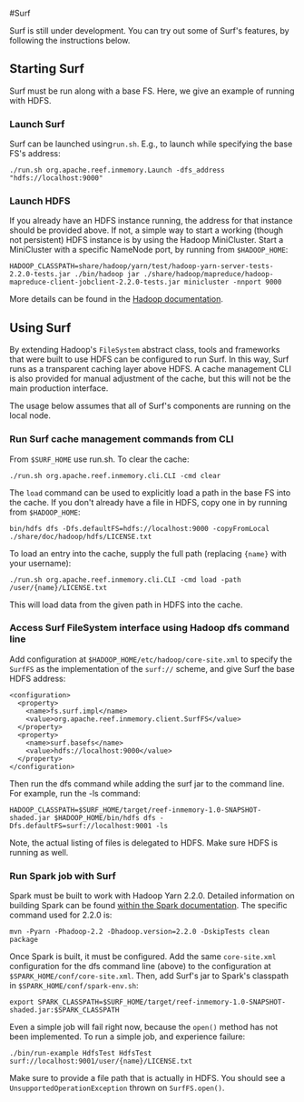 #Surf

Surf is still under development. You can try out some of Surf's features, by following the instructions below.

## Starting Surf

Surf must be run along with a base FS. Here, we give an example of running with HDFS.

### Launch Surf

Surf can be launched using`run.sh`. E.g., to launch while specifying the base FS's address:

```
./run.sh org.apache.reef.inmemory.Launch -dfs_address "hdfs://localhost:9000"
```

### Launch HDFS

If you already have an HDFS instance running, the address for that instance should be provided above. If not, a simple way to start a working (though not persistent) HDFS instance is by using the Hadoop MiniCluster. Start a MiniCluster with a specific NameNode port, by running from `$HADOOP_HOME`: 

```
HADOOP_CLASSPATH=share/hadoop/yarn/test/hadoop-yarn-server-tests-2.2.0-tests.jar ./bin/hadoop jar ./share/hadoop/mapreduce/hadoop-mapreduce-client-jobclient-2.2.0-tests.jar minicluster -nnport 9000
```

More details can be found in the [Hadoop documentation](http://hadoop.apache.org/docs/r2.2.0/hadoop-project-dist/hadoop-common/CLIMiniCluster.html).

## Using Surf

By extending Hadoop's `FileSystem` abstract class, tools and frameworks that were built to use HDFS can be configured to run Surf. In this way, Surf runs as a transparent caching layer above HDFS. A cache management CLI is also provided for manual adjustment of the cache, but this will not be the main production interface.

The usage below assumes that all of Surf's components are running on the local node.

### Run Surf cache management commands from CLI

From `$SURF_HOME` use run.sh. To clear the cache:

```
./run.sh org.apache.reef.inmemory.cli.CLI -cmd clear
```

The `load` command can be used to explicitly load a path in the base FS into the cache. If you don't already have a file in HDFS, copy one in by running from `$HADOOP_HOME`:

```
bin/hdfs dfs -Dfs.defaultFS=hdfs://localhost:9000 -copyFromLocal ./share/doc/hadoop/hdfs/LICENSE.txt
```

To load an entry into the cache, supply the full path (replacing `{name}` with your username):

```
./run.sh org.apache.reef.inmemory.cli.CLI -cmd load -path /user/{name}/LICENSE.txt
```

This will load data from the given path in HDFS into the cache.

### Access Surf FileSystem interface using Hadoop dfs command line

Add configuration at `$HADOOP_HOME/etc/hadoop/core-site.xml` to specify the `SurfFS` as the implementation of the `surf://` scheme, and give Surf the base HDFS address:

```
<configuration>
  <property>
    <name>fs.surf.impl</name>
    <value>org.apache.reef.inmemory.client.SurfFS</value>
  </property>
  <property>
    <name>surf.basefs</name>
    <value>hdfs://localhost:9000</value>
  </property>
</configuration>
```

Then run the dfs command while adding the surf jar to the command line. For example, run the -ls command:

```
HADOOP_CLASSPATH=$SURF_HOME/target/reef-inmemory-1.0-SNAPSHOT-shaded.jar $HADOOP_HOME/bin/hdfs dfs -Dfs.defaultFS=surf://localhost:9001 -ls
```

Note, the actual listing of files is delegated to HDFS. Make sure HDFS is running as well.

### Run Spark job with Surf

Spark must be built to work with Hadoop Yarn 2.2.0. Detailed information on building Spark can be found [within the Spark documentation](http://spark.apache.org/docs/latest/building-with-maven.html). The specific command used for 2.2.0 is:

```
mvn -Pyarn -Phadoop-2.2 -Dhadoop.version=2.2.0 -DskipTests clean package
```

Once Spark is built, it must be configured. Add the same `core-site.xml` configuration for the dfs command line (above) to the configuration at `$SPARK_HOME/conf/core-site.xml`. Then, add Surf's jar to Spark's classpath in `$SPARK_HOME/conf/spark-env.sh`:

```
export SPARK_CLASSPATH=$SURF_HOME/target/reef-inmemory-1.0-SNAPSHOT-shaded.jar:$SPARK_CLASSPATH
```

Even a simple job will fail right now, because the `open()` method has not been implemented. To run a simple job, and experience failure:

```
./bin/run-example HdfsTest HdfsTest surf://localhost:9001/user/{name}/LICENSE.txt
```

Make sure to provide a file path that is actually in HDFS. You should see a `UnsupportedOperationException` thrown on `SurfFS.open()`.
